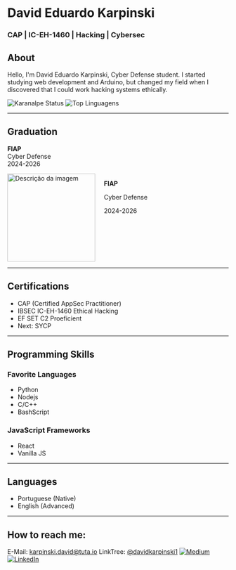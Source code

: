 # David Eduardo Karpinski
### CAP | IC-EH-1460 | Hacking | Cybersec

## About

Hello, I'm David Eduardo Karpinski, Cyber Defense student. I started studying web development and Arduino, but changed my field when I discovered that I could work hacking systems ethically.

![Karanalpe Status](https://github-readme-stats.vercel.app/api?username=DavidKarpinski&show_icons=true&theme=dracula)
![Top Linguagens](https://github-readme-stats.vercel.app/api/top-langs/?username=DavidKarpinski&layout=compact&theme=dracula)

***

## Graduation

**FIAP**<br>
Cyber Defense<br>
2024-2026

<div style="display: flex;">
    <img src="https://encrypted-tbn0.gstatic.com/images?q=tbn:ANd9GcQx4kKuq7VRtWO3tFULeUQi1HgeTsppQA9-0AsI8Zl_sg" alt="Descrição da imagem" style="width: 200px; height: 200px;">
    <div style="margin-left: 20px;">
        <p><strong>FIAP</strong></p>
        <p>Cyber Defense</p>
        <p>2024-2026</p>
    </div>
</div>

***

## Certifications

- CAP (Certified AppSec Practitioner)
- IBSEC IC-EH-1460 Ethical Hacking
- EF SET C2 Proeficient
- Next: SYCP

***

## Programming Skills

### Favorite Languages

- Python
- Nodejs
- C/C++
- BashScript

### JavaScript Frameworks

- React
- Vanilla JS

***

## Languages

- Portuguese (Native)
- English (Advanced)

***

## How to reach me:
E-Mail: karpinski.david@tuta.io
LinkTree: [@davidkarpinski1](https://linktr.ee/DavidEduardoKarpinski)
[![Medium](https://img.shields.io/badge/Medium-12100E?style=for-the-badge&logo=medium&logoColor=white)](https://medium.com/@davidkarpinski1)
[![LinkedIn](https://img.shields.io/badge/LinkedIn-0077B5?style=for-the-badge&logo=linkedin&logoColor=white)](https://www.linkedin.com/in/davidkarpinski1/)

